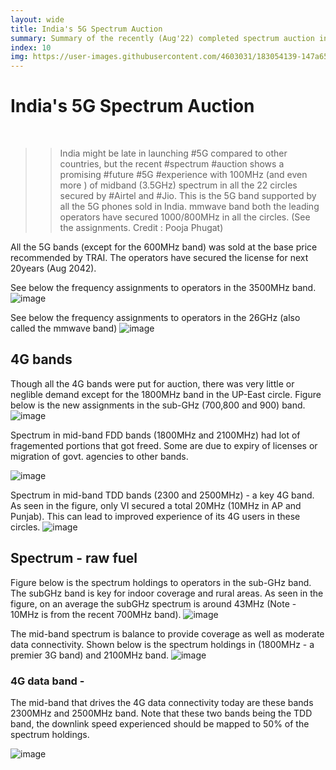 ```yaml
---
layout: wide
title: India's 5G Spectrum Auction 
summary: Summary of the recently (Aug'22) completed spectrum auction in India. A good amount of 5G spectrum were secured by the operators in both mid-band and mmwave band.
index: 10 
img: https://user-images.githubusercontent.com/4603031/183054139-147a65c8-5069-4e7f-ad28-5554f8c9664d.png
--- 
```

    
# India's 5G Spectrum Auction 
<br>

>> India might be late in launching #5G compared to other countries, but the recent #spectrum #auction shows a promising #future #5G #experience with 100MHz (and even more ) of midband (3.5GHz) spectrum in all the 22 circles secured by #Airtel and #Jio. This is the 5G band supported by all the 5G phones sold in India. mmwave band both the leading operators have secured 1000/800MHz in all the circles. (See the assignments. Credit : Pooja Phugat)

All the 5G bands (except for the 600MHz band) was sold at the base price recommended by TRAI. The operators have secured the license for next 20years (Aug 2042).

See below the frequency assignments to operators in the 3500MHz band.
![image](https://user-images.githubusercontent.com/4603031/183051497-3b1cfc72-b3f9-4754-b725-acf12f33f925.png)

See below the frequency assignments to operators in the 26GHz (also called the mmwave band)
![image](https://user-images.githubusercontent.com/4603031/183052791-dd9eded4-2981-4add-9420-9a9ae2e04183.png)


## 4G bands

Though all the 4G bands were put for auction, there was very little or neglible demand except for the 1800MHz band in the UP-East circle. Figure below is the new assignments in the sub-GHz (700,800 and 900) band.
![image](https://user-images.githubusercontent.com/4603031/183056576-060d5803-c5d4-45f4-87d2-b1235a706554.png)

Spectrum in mid-band FDD bands (1800MHz and 2100MHz) had lot of fragemented portions that got freed. Some are due to expiry of licenses or migration of govt. agencies to other bands. 

![image](https://user-images.githubusercontent.com/4603031/183056971-1477f4ef-a9b7-42fc-8811-93467b0c6e3a.png)


Spectrum in mid-band TDD bands (2300 and 2500MHz) - a key 4G band.
As seen in the figure, only VI secured a total 20MHz (10MHz in AP and Punjab). This can lead to improved experience of its 4G users in these circles.
![image](https://user-images.githubusercontent.com/4603031/183057293-cfb35978-8945-4b5e-95d3-1c27a5fc2f57.png)

## Spectrum - raw fuel 


Figure below is the spectrum holdings to operators in the sub-GHz band. The subGHz band is key for indoor coverage and rural areas. As seen in the figure, on an average the subGHz spectrum is around 43MHz (Note - 10MHz is from the recent 700MHz band). 
![image](https://user-images.githubusercontent.com/4603031/183057752-36ee41ea-e6f6-47f2-8d80-c1a5a5532814.png)

The mid-band spectrum is balance to provide coverage as well as moderate data connectivity. Shown below is the spectrum holdings in (1800MHz - a premier 3G band) and 2100MHz band.
![image](https://user-images.githubusercontent.com/4603031/183058465-014892f1-1f57-4538-86d1-105ed9621d69.png)

### 4G data band -
The mid-band that drives the 4G data connectivity today are these bands 2300MHz and 2500MHz band. Note that these two bands being the TDD band, the downlink speed experienced should be mapped to 50% of the spectrum holdings.

![image](https://user-images.githubusercontent.com/4603031/183058559-bb86c73f-e419-48c5-8916-77c49d60c1b8.png)






